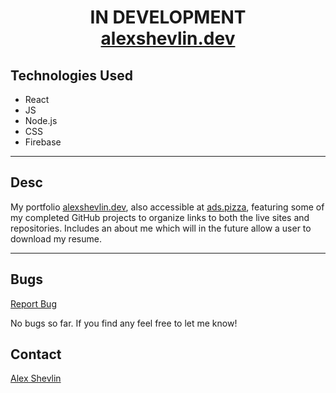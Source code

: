 <h1 align="center">
  IN DEVELOPMENT
  <br />
  <a href="alexshevlin.dev" target="_blank">alexshevlin.dev</a>
</h1>
<!-- <div align="center">
  <img alt="example of page"/>
</div> -->

## Technologies Used

* React
* JS
* Node.js
* CSS
* Firebase
---
## Desc

My portfolio [alexshevlin.dev](https://alexshevlin.dev), also accessible at [ads.pizza](ads.pizza), featuring some of my completed GitHub projects to organize links to both the live sites and repositories. Includes an about me which will in the future allow a user to download my resume.

---
## Bugs

<a href="https://github.com/a-shevlin/alexshevlinportfolio/issues" target="_blank">Report Bug</a>

No bugs so far. If you find any feel free to let me know!

## Contact

[Alex Shevlin](mailto:alex@alexshevlin.dev)